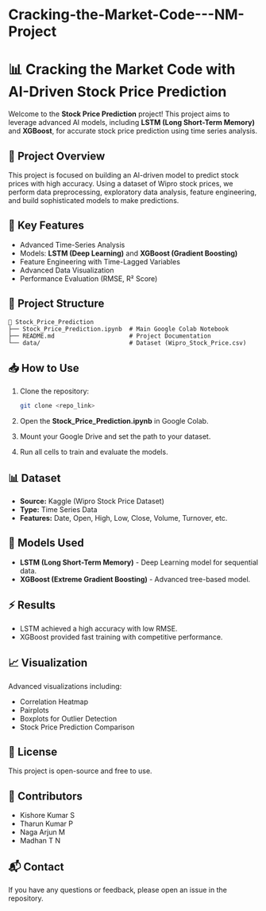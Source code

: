 # Cracking-the-Market-Code---NM-Project
# 📊 Cracking the Market Code with AI-Driven Stock Price Prediction

Welcome to the **Stock Price Prediction** project! This project aims to leverage advanced AI models, including **LSTM (Long Short-Term Memory)** and **XGBoost**, for accurate stock price prediction using time series analysis.

## 🚀 Project Overview

This project is focused on building an AI-driven model to predict stock prices with high accuracy. Using a dataset of Wipro stock prices, we perform data preprocessing, exploratory data analysis, feature engineering, and build sophisticated models to make predictions.

## 📌 Key Features

* Advanced Time-Series Analysis
* Models: **LSTM (Deep Learning)** and **XGBoost (Gradient Boosting)**
* Feature Engineering with Time-Lagged Variables
* Advanced Data Visualization
* Performance Evaluation (RMSE, R² Score)

## 📂 Project Structure

```
📁 Stock_Price_Prediction
├── Stock_Price_Prediction.ipynb  # Main Google Colab Notebook
├── README.md                     # Project Documentation
└── data/                         # Dataset (Wipro_Stock_Price.csv)
```

## 📥 How to Use

1. Clone the repository:

   ```bash
   git clone <repo_link>
   ```
2. Open the **Stock\_Price\_Prediction.ipynb** in Google Colab.
3. Mount your Google Drive and set the path to your dataset.
4. Run all cells to train and evaluate the models.

## 📊 Dataset

* **Source:** Kaggle (Wipro Stock Price Dataset)
* **Type:** Time Series Data
* **Features:** Date, Open, High, Low, Close, Volume, Turnover, etc.

## 🚦 Models Used

* **LSTM (Long Short-Term Memory)** - Deep Learning model for sequential data.
* **XGBoost (Extreme Gradient Boosting)** - Advanced tree-based model.

## ⚡ Results

* LSTM achieved a high accuracy with low RMSE.
* XGBoost provided fast training with competitive performance.

## 📈 Visualization

Advanced visualizations including:

* Correlation Heatmap
* Pairplots
* Boxplots for Outlier Detection
* Stock Price Prediction Comparison

## 📝 License

This project is open-source and free to use.

## 🤝 Contributors

* Kishore Kumar S
* Tharun Kumar P
* Naga Arjun M
* Madhan T N

## 📬 Contact

If you have any questions or feedback, please open an issue in the repository.
